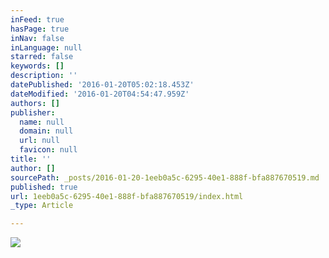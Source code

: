 ```yaml
---
inFeed: true
hasPage: true
inNav: false
inLanguage: null
starred: false
keywords: []
description: ''
datePublished: '2016-01-20T05:02:18.453Z'
dateModified: '2016-01-20T04:54:47.959Z'
authors: []
publisher:
  name: null
  domain: null
  url: null
  favicon: null
title: ''
author: []
sourcePath: _posts/2016-01-20-1eeb0a5c-6295-40e1-888f-bfa887670519.md
published: true
url: 1eeb0a5c-6295-40e1-888f-bfa887670519/index.html
_type: Article

---
```

![](https://the-grid-user-content.s3-us-west-2.amazonaws.com/cab1b0f3-024a-40ad-af47-e7ea2386186a.jpg)